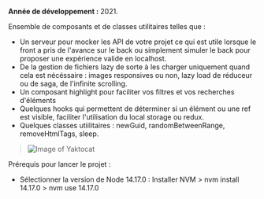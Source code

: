**Année de développement :** 2021.</br>

Ensemble de composants et de classes utilitaires telles que :
- Un serveur pour mocker les API de votre projet ce qui est utile lorsque le front a pris de l'avance sur le back ou simplement simuler le back pour proposer une expérience valide en localhost.
- De la gestion de fichiers lazy de sorte à les charger uniquement quand cela est nécéssaire : images responsives ou non, lazy load de réduceur ou de saga, de l'infinite scrolling.
- Un composant highlight pour faciliter vos filtres et vos recherches d'éléments
- Quelques hooks qui permettent de déterminer si un élément ou une ref est visible, faciliter l'utilisation du local storage ou redux.
- Quelques classes utiilitaires : newGuid, randomBetweenRange, removeHtmlTags, sleep.
> ![Image of Yaktocat](https://imgur.com/unknown.png)

Prérequis pour lancer le projet :
- Sélectionner la version de Node 14.17.0 : Installer NVM > nvm install 14.17.0 > nvm use 14.17.0